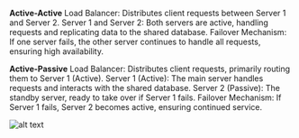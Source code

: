 <b>Active-Active</b>
Load Balancer: Distributes client requests between Server 1 and Server 2.
Server 1 and Server 2: Both servers are active, handling requests and replicating data to the shared database.
Failover Mechanism: If one server fails, the other server continues to handle all requests, ensuring high availability.

<b>Active-Passive</b>
Load Balancer: Distributes client requests, primarily routing them to Server 1 (Active).
Server 1 (Active): The main server handles requests and interacts with the shared database.
Server 2 (Passive): The standby server, ready to take over if Server 1 fails.
Failover Mechanism: If Server 1 fails, Server 2 becomes active, ensuring continued service.

![alt text](https://github.com/pachouri/Architecture-and-System-Design/blob/main/diagram/Active_Active.gif?raw=true)
